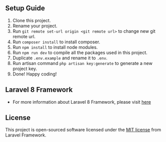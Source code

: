 ## Setup Guide

1. Clone this project.
2. Rename your project.
3. Run `git remote set-url origin <git remote url>` to change new git remote url.
4. Run `composer install` to install composer.
5. Run `npm install` to install node modules.
6. Run `npm run dev` to compile all the packages used in this project.
7. Duplicate `.env.example` and rename it to `.env`.
8. Run artisan command `php artisan key:generate` to generate a new project key.
9. Done! Happy coding!

## Laravel 8 Framework

-   For more information about Laravel 8 Framework, please visit [here](https://laravel.com/docs/8.x)

## License

This project is open-sourced software licensed under the [MIT license](https://opensource.org/licenses/MIT) from Laravel Framework.
